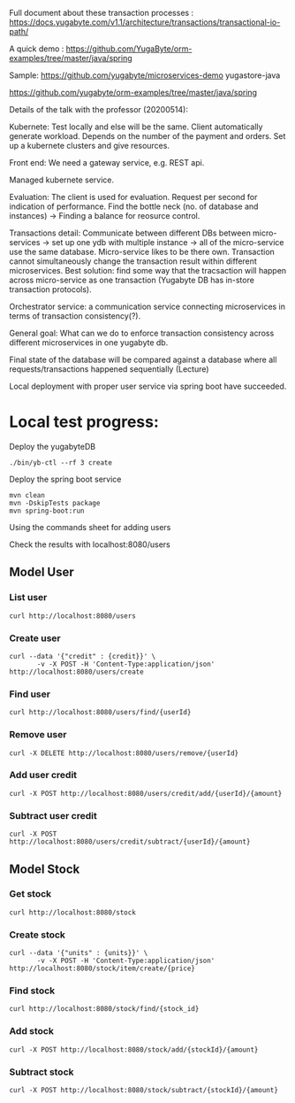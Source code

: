 Full document about these transaction processes :
https://docs.yugabyte.com/v1.1/architecture/transactions/transactional-io-path/

A quick demo : https://github.com/YugaByte/orm-examples/tree/master/java/spring

Sample: 
https://github.com/yugabyte/microservices-demo
yugastore-java

https://github.com/yugabyte/orm-examples/tree/master/java/spring

Details of the talk with the professor (20200514):

Kubernete: Test locally and else will be the same. Client automatically generate workload. Depends on the number of the payment and orders. Set up a kubernete clusters and give resources.

Front end: We need a gateway service, e.g. REST api.

Managed kubernete service.

Evaluation: The client is used for evaluation. Request per second for indication of performance. Find the bottle neck (no. of database and instances) -> Finding a balance for reosurce control.

Transactions detail: Communicate between different DBs between micro-services -> set up one ydb with multiple instance -> all of the micro-service use the same database. Micro-service likes to be there own. Transaction cannot simultaneously change the transaction result within different microservices. Best solution: find some way that the tracsaction will happen across micro-service as one transaction (Yugabyte DB has in-store transaction protocols).

Orchestrator service: a communication service connecting microservices in terms of transaction consistency(?).

General goal: What can we do to enforce transaction consistency across different microservices in one yugabyte db.

Final state of the database will be compared against a database where all requests/transactions happened sequentially (Lecture)

Local deployment with proper user service via spring boot have succeeded.

# Local test progress:

Deploy the yugabyteDB
```
./bin/yb-ctl --rf 3 create
```

Deploy the spring boot service

```
mvn clean
mvn -DskipTests package
mvn spring-boot:run
```

Using the commands sheet for adding users

Check the results with localhost:8080/users


## Model User
### List user
```
curl http://localhost:8080/users
```
### Create user
```
curl --data '{"credit" : {credit}}' \
       -v -X POST -H 'Content-Type:application/json' http://localhost:8080/users/create
```
### Find user
```
curl http://localhost:8080/users/find/{userId}
```
### Remove user
```
curl -X DELETE http://localhost:8080/users/remove/{userId}
```
### Add user credit
```
curl -X POST http://localhost:8080/users/credit/add/{userId}/{amount}
```
### Subtract user credit
```
curl -X POST http://localhost:8080/users/credit/subtract/{userId}/{amount}
```


## Model Stock
### Get stock
```
curl http://localhost:8080/stock
```
### Create stock
```
curl --data '{"units" : {units}}' \
       -v -X POST -H 'Content-Type:application/json' http://localhost:8080/stock/item/create/{price}
```
### Find stock
```
curl http://localhost:8080/stock/find/{stock_id}
```
### Add stock
```
curl -X POST http://localhost:8080/stock/add/{stockId}/{amount}
```
### Subtract stock
```
curl -X POST http://localhost:8080/stock/subtract/{stockId}/{amount}
```
